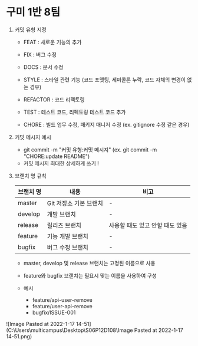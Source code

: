 # 구미 1반 8팀

1. 커밋 유형 지정

   - FEAT : 새로운 기능의 추가

   - FIX : 버그 수정

   - DOCS : 문서 수정

   - STYLE : 스타일 관련 기능 (코드 포맷팅, 세미콜론 누락, 코드 자체의 변경이 없는 경우)

   - REFACTOR : 코드 리펙토링

   - TEST : 테스트 코드, 리펙토링 테스트 코드 추가

   - CHORE : 빌드 업무 수정, 패키지 매니저 수정 (ex. gitignore 수정 같은 경우)

2. 커밋 메시지 예시
   - git commit -m "커밋 유형:커밋 메시지" (ex. git commit -m "CHORE:update README")
   - 커밋 메시지 최대한 상세하게 쓰기 !
   
3. 브랜치 명 규칙

   | 브랜치 명 | 내용                   | 비고                            |
   | --------- | ---------------------- | ------------------------------- |
   | master    | Git 저장소 기본 브랜치 | -                               |
   | develop   | 개발 브랜치            | -                               |
   | release   | 릴리즈 브랜치          | 사용할 때도 있고 안할 때도 있음 |
   | feature   | 기능 개발 브랜치       | -                               |
   | bugfix    | 버그 수정 브랜치       | -                               |

   - master, develop 및 release 브랜치는 고정된 이름으로 사용

   - feature와 bugfix 브랜치는 필요시 맞는 이름을 사용하여 구성

   - 예시
     - feature/api-user-remove
     - feature/user-api-remove
     - bugfix/ISSUE-001



![Image Pasted at 2022-1-17 14-51](C:\Users\multicampus\Desktop\S06P12D108\Image Pasted at 2022-1-17 14-51.png)

